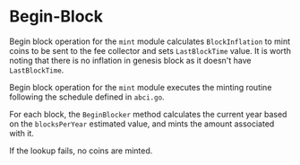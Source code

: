<!--
order: 3
-->

# Begin-Block

Begin block operation for the `mint` module calculates `BlockInflation` to mint coins to be sent to the fee collector
and sets `LastBlockTime` value. It is worth noting that there is no inflation in genesis block as it doesn't have
`LastBlockTime`.

Begin block operation for the `mint` module executes the minting routine following the schedule defined in `abci.go`.

For each block, the `BeginBlocker` method calculates the current year based on the `blocksPerYear` estimated value, and mints the amount associated with it.

If the lookup fails, no coins are minted.